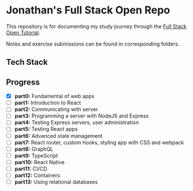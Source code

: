 # Jonathan's Full Stack Open Repo
This repository is for documenting my study journey through the [Full Stack Open Tutorial](https://fullstackopen.com/en/).

Notes and exercise submissions can be found in corresponding folders.

## Tech Stack

## Progress

- [x] **part0:** Fundamental of web apps
- [ ] **part1:** Introduction to React
- [ ] **part2:** Communicating with server
- [ ] **part3:** Programming a server with NodeJS and Express
- [ ] **part4:** Testing Express servers, user administration
- [ ] **part5:** Testing React apps
- [ ] **part6:** Advanced state management
- [ ] **part7:** React router, custom hooks, styling app with CSS and webpack
- [ ] **part8:** GraphQL
- [ ] **part9:** TypeScript
- [ ] **part10:** React Native
- [ ] **part11:** CI/CD
- [ ] **part12:** Containers
- [ ] **part13:** Using relational databases
